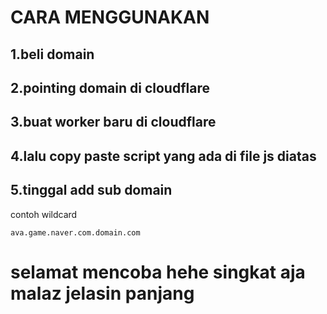 # CARA MENGGUNAKAN 
## 1.beli domain 
## 2.pointing domain di cloudflare 
## 3.buat worker baru di cloudflare 
## 4.lalu copy paste script yang ada di file js diatas 
## 5.tinggal add sub domain 
contoh wildcard 
```
ava.game.naver.com.domain.com
```
# selamat mencoba hehe singkat aja malaz jelasin panjang 
